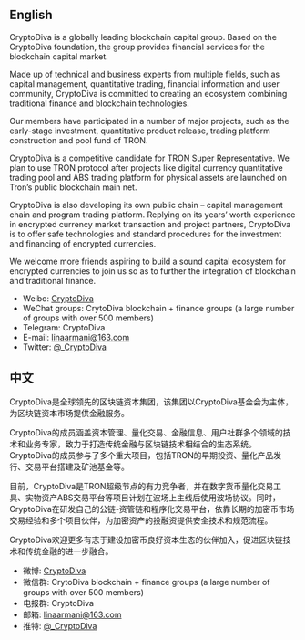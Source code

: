 ## English
CryptoDiva is a globally leading blockchain capital group. Based on the CryptoDiva foundation, the group provides financial services for the blockchain capital market.

Made up of technical and business experts from multiple fields, such as capital management, quantitative trading, financial information and user community, CryptoDiva is committed to creating an ecosystem combining traditional finance and blockchain technologies.

Our members have participated in a number of major projects, such as the early-stage investment, quantitative product release, trading platform construction and pool fund of TRON.

CryptoDiva is a competitive candidate for TRON Super Representative. We plan to use TRON protocol after projects like digital currency quantitative trading pool and ABS trading platform for physical assets are launched on Tron’s public blockchain main net.

CryptoDiva is also developing its own public chain – capital management chain and program trading platform. Replying on its years’ worth experience in encrypted currency market transaction and project partners, CryptoDiva is to offer safe technologies and standard procedures for the investment and financing of encrypted currencies.

We welcome more friends aspiring to build a sound capital ecosystem for encrypted currencies to join us so as to further the integration of blockchain and traditional finance.

* Weibo: [CryptoDiva](https://weibo.com/linaarmani) 
* WeChat groups: CrytoDiva blockchain + finance groups (a large number of groups with over 500 members)
* Telegram: CryptoDiva
* E-mail: linaarmani@163.com
* Twitter: [@_CryptoDiva](https://www.twitter.com/_CryptoDiva)

## 中文
CryptoDiva是全球领先的区块链资本集团，该集团以CryptoDiva基金会为主体，为区块链资本市场提供金融服务。

CryptoDiva的成员涵盖资本管理、量化交易、金融信息、用户社群多个领域的技术和业务专家，致力于打造传统金融与区块链技术相结合的生态系统。CryptoDiva的成员参与了多个重大项目，包括TRON的早期投资、量化产品发行、交易平台搭建及矿池基金等。

目前，CryptoDiva是TRON超级节点的有力竞争者，并在数字货币量化交易工具、实物资产ABS交易平台等项目计划在波场上主线后使用波场协议。同时，CryptoDiva在研发自己的公链-资管链和程序化交易平台，依靠长期的加密币市场交易经验和多个项目伙伴，为加密资产的投融资提供安全技术和规范流程。

CryptoDiva欢迎更多有志于建设加密币良好资本生态的伙伴加入，促进区块链技术和传统金融的进一步融合。

* 微博: [CryptoDiva](https://weibo.com/linaarmani)
* 微信群: CrytoDiva blockchain + finance groups (a large number of groups with over 500 members)
* 电报群: CryptoDiva
* 邮箱: linaarmani@163.com
* 推特: [@_CryptoDiva](https://www.twitter.com/_CryptoDiva)
